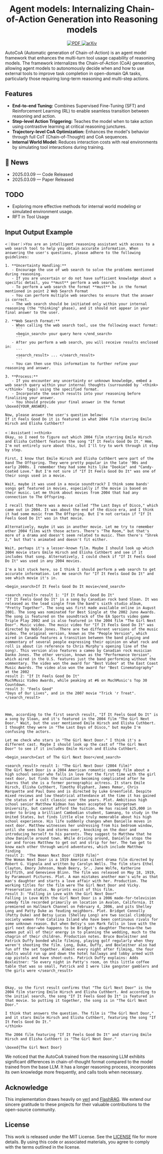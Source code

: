 <div align="center">
<h1>Agent models: Internalizing Chain-of-Action Generation into Reasoning models</h1>
<a href="https://github.com/ADaM-BJTU/AutoCoA/blob/main/CoA_paper.pdf" target="_blank">
    <img src="https://img.shields.io/badge/PDF-Download-red?logo=adobeacrobatreader" alt="PDF">
</a>
<a href="https://arxiv.org/abs/2503.06580" target="_blank">
    <img src="https://img.shields.io/badge/arXiv-b5212f.svg?logo=arxiv" alt="arXiv">
</a>
</div>

AutoCoA (Automatic generation of Chain-of-Action) is an agent model framework that enhances the multi-turn tool usage capability of reasoning models. The framework internalizes the Chain-of-Action (CoA) generation, allowing agent models to autonomously decide when and how to use external tools to improve task completion in open-domain QA tasks, particularly those requiring long-term reasoning and multi-step actions.


## Features
- **End-to-end Tuning:** Combines Supervised Fine-Tuning (SFT) and Reinforcement Learning (RL) to enable seamless transition between reasoning and action.
- **Step-level Action Triggering:** Teaches the model when to take action using contrastive learning at critical reasoning junctures.
- **Trajectory-level CoA Optimization:** Enhances the model's behavior through full CoT (Chain-of-Thought) and CoA sequences.
- **Internal World Model:** Reduces interaction costs with real environments by simulating tool interactions during training.

## 📰 News
- 2025.03.09 — Code Released
- 2025.03.09 — Paper Released


## TODO
- Exploring more effective methods for internal world modeling or simulated environment usage.
- RFT in Tool Usage

## Input Output Example
```
<｜User｜>You are an intelligent reasoning assistant with access to a web search tool to help you obtain accurate information. When answering the user's questions, please adhere to the following guidelines:

1. **Uncertainty Handling:**  
   - Encourage the use of web search to solve the problems mentioned during reasoning. 
   - If you are uncertain or do not have sufficient knowledge about a specific detail, you **must** perform a web search. 
   - To perform a web search the format **must** be in the format mentioned in point 2 Web Search Format
   - You can perform multiple web searches to ensure that the answer is correct.
   - The web search should be initiated only within your internal reasoning (the "thinking" phase), and it should not appear in your final answer to the user.

2. **Web Search Format:**  
   - When calling the web search tool, use the following exact format:
     ```
     <begin_search> your query here </end_search>
     ```
   - After you perform a web search, you will receive results enclosed in:
     ```
     <search_result> ... </search_result>
     ```
   - You can then use this information to further refine your reasoning and answer.

3. **Process:**  
   - If you encounter any uncertainty or unknown knowledge, embed a web search query within your internal thoughts (surrounded by `<think></think>` tags) using the specified format.
   - Incorporate the search results into your reasoning before finalizing your answer.
   - You should provide your final answer in the format \boxed{YOUR_ANSWER}. 

Now, please answer the user's question below: 
If it Feels Good Do it is featured in what 2004 film starring Emile Hirsch and Elisha Cuthbert?

<｜Assistant｜><think>
Okay, so I need to figure out which 2004 film starring Emile Hirsch and Elisha Cuthbert features the song "If It Feels Good Do It." Hmm, I'm not entirely sure about this, but I'll try to work through it step by step.

First, I know that Emile Hirsch and Elisha Cuthbert were part of the band The Offspring. They were pretty popular in the late '90s and early 2000s. I remember they had some hits like "Dookie" and "Candy-Coated Love." But I'm not sure if "If It Feels Good Do It" was one of their songs used in a movie.

Wait, maybe it was used in a movie soundtrack? I think some bands' songs get featured in movies, especially if the movie is based on their music. Let me think about movies from 2004 that had any connection to The Offspring.

I recall that there was a movie called "The Last Days of Disco," which came out in 2004. It was about the end of the disco era, and I think it had some music from The Offspring. But I'm not certain if "If It Feels Good Do It" was in that movie.

Alternatively, maybe it was in another movie. Let me try to remember other 2004 films with those actors. There's "The Room," but that's more of a drama and doesn't seem related to music. Then there's "Shrek 2," but that's animated and doesn't fit either.

Wait, perhaps it's a lesser-known film. Maybe I should look up which 2004 movie stars Emile Hirsch and Elisha Cuthbert and see if it includes that song. Alternatively, I could check if "If It Feels Good Do It" was used in any 2004 movies.

I'm a bit stuck here, so I think I should perform a web search to get accurate information. Let me search for "If It Feels Good Do It" and see which movie it's in.

<begin_search>If It Feels Good Do It movie</end_search>

<search_result> result 1: "If It Feels Good Do It"
"If It Feels Good Do It" is a song by Canadian rock band Sloan. It was released as the lead single from the band's sixth studio album, "Pretty Together". The song was first made available online in August 2001. The song was nominated for Best Single at the 2002 Juno Awards. The song is featured on the soundtrack of the EA Sports video game Triple Play 2002 and is also featured in the 2004 film "The Girl Next Door". Music video. The music video for "If It Feels Good Do It" was directed by Noble Jones. There are two different versions of the music video. The original version, known as the "People Version", which aired in Canada features a transition between the band playing and commentary of several people expressing their opinion on what rock and roll is about (in reference to Chris Murphy's opening line of the song). This version also features a cameo by Canadian rock musician Danko Jones. The other version, known as the "Performance Version", which aired in the U.S. features just the band performing without the commentary. The video won the award for "Best Video" at the East Coast Music Awards. The video also won the award for "Best Cinematography" at the 2002
result 2: "If It Feels Good Do It"
MuchMusic Video Awards, while peaking at #6 on MuchMusic's Top 30 Countdown.
result 3: "Feels Good"
"Days of Our Lives", and in the 2007 movie "Trick 'r Treat". </search_result>



Hmm, according to the first search result, "If It Feels Good Do It" is a song by Sloan, and it's featured in the 2004 film "The Girl Next Door." Wait, but the user mentioned Emile Hirsch and Elisha Cuthbert. I thought they were in "The Last Days of Disco," but maybe I'm confusing the actors.

Let me check who stars in "The Girl Next Door." I think it's a different cast. Maybe I should look up the cast of "The Girl Next Door" to see if it includes Emile Hirsch and Elisha Cuthbert.

<begin_search>Cast of The Girl Next Door</end_search>

<search_result> result 1: "The Girl Next Door (2004 film)"
The Girl Next Door is a 2004 American romantic comedy film about a high school senior who falls in love for the first time with the girl next door, but finds the situation becoming complicated after he learns that she is a former pornographic actress. It stars Emile Hirsch, Elisha Cuthbert, Timothy Olyphant, James Remar, Chris Marquette and Paul Dano and is directed by Luke Greenfield. Despite mixed reviews and low theatrical attendance at the time it has gained the status of a cult classic over the years. Plot. Ambitious high school senior Matthew Kidman has been accepted to Georgetown University, but cannot afford the tuition. He has raised $25,000 in order to bring a brilliant Cambodian student, Samnang, to study in the United States, but finds little else truly memorable about his high school experience. His life suddenly changes when Danielle moves in next door. Matthew witnesses her undressing from his bedroom window, until she sees him and storms over, knocking on the door and introducing herself to his parents. They suggest to Matthew that he show Danielle around town. While driving around, Danielle stops the car and forces Matthew to get out and strip for her. The two get to know each other through weird adventures, which include Matthew finding
result 2: "The Woman Next Door (1919 film)"
The Woman Next Door is a 1919 American silent drama film directed by Robert G. Vignola and written by Carolyn Wells. The film stars Ethel Clayton, Emory Johnson, Noah Beery, Sr., Jane Wolfe, Katherine Griffith, and Genevieve Blinn. The film was released on May 18, 1919, by Paramount Pictures. Plot. A man mistakes another man's wife as that man's daughter and starts a love affair with her. Production. The working titles for the film were The Girl Next Door and Vicky.  Preservation status. No prints exist of this film.
result 3: "Falling in Love with the Girl Next Door"
Falling in Love With the Girl Next Door is a 2006 made-for-television comedy film recorded primarily on location in Avalon, California. It premiered on Hallmark Channel on February 4, 2006, and pits Shelley Long and Patty Duke as feuding neighbors. Plot. Bridget Connolly (Patty Duke) and Betsy Lucas (Shelley Long) are two social climbing society women from Catalina Island who have been continuous rivals for some unknown reason. But when Betsy's son Mark falls in love with the girl next door—who happens to be Bridget's daughter Theresa—the two women put all of their energy in to planning the wedding, much to the chagrin of their children. Production notes. Bruce Boxleitner and Patrick Duffy bonded while filming, playing golf regularly when they weren't shooting the film. Long, Duke, Duffy, and Boxleitner also had fun off the set together. Almost every night after filming, the four adults would run up and down the hotel hallways and lobby armed with cap pistols and have shoot-outs. Patrick Duffy explains: Adds Boxleitner: "So every night in Patty's room, on this little coffee table that was so small, Patrick and I were like gangster gamblers and the girls were </search_result>



Okay, so the first result confirms that "The Girl Next Door" is the 2004 film starring Emile Hirsch and Elisha Cuthbert. And according to the initial search, the song "If It Feels Good Do It" is featured in that movie. So putting it together, the song is in "The Girl Next Door."

I think that answers the question. The film is "The Girl Next Door," and it stars Emile Hirsch and Elisha Cuthbert, featuring the song "If It Feels Good Do It."
</think>

The 2004 film featuring "If It Feels Good Do It" and starring Emile Hirsch and Elisha Cuthbert is "The Girl Next Door."

\boxed{The Girl Next Door}
```

We noticed that the AutoCoA trained from the reasoning LLM exhibits significant differences in chain-of-thought format compared to the model trained from the base LLM. It has a longer reasoning process, incorporates its own knowledge more frequently, and calls tools when necessary.


## Acknowledge

This implementation draws heavily on [verl](https://github.com/volcengine/verl)  and [FlashRAG](https://github.com/RUC-NLPIR/FlashRAG). We extend our sincere gratitude to these projects for their valuable contributions to the open-source community.

## License

This work is released under the MIT License. See the [LICENSE](./LICENSE) file for more details. By using this code or associated materials, you agree to comply with the terms outlined in the license.



<!--
****
## Citation

If this work is helpful to your research, please cite our paper:

<!-- ```
@article{
to 
}
``` -->
